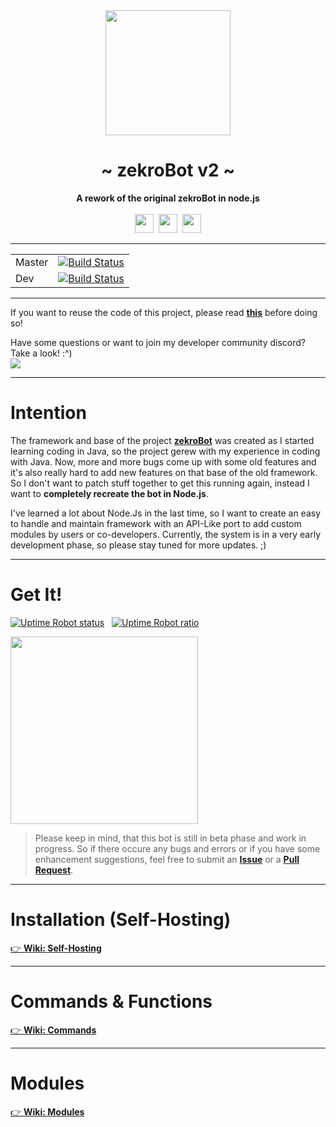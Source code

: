  <div align="center">
     <img src="http://zekro.de/zb2/src/logo_github.png" width="200"/>
     <h1>~ zekroBot v2 ~</h1>
     <strong>A rework of the original zekroBot in node.js</strong><br><br>
     <img src="https://forthebadge.com/images/badges/made-with-javascript.svg" height="30" />&nbsp;
     <img src="https://forthebadge.com/images/badges/built-with-love.svg" height="30" />&nbsp;
     <a href="https://zekro.de/discord"><img src="https://img.shields.io/discord/307084334198816769.svg?logo=discord&style=for-the-badge" height="30"></a>
 </div>

---

| | |
|--|--|
| Master | [![Build Status](https://travis-ci.org/zekroTJA/zekroBot2.svg?branch=master)](https://travis-ci.org/zekroTJA/zekroBot2) |
| Dev | [![Build Status](https://travis-ci.org/zekroTJA/zekroBot2.svg?branch=dev)](https://travis-ci.org/zekroTJA/zekroBot2) |
---

If you want to reuse the code of this project, please read **[this](http://s.zekro.de/codepolicy)** before doing so!

Have some questions or want to join my developer community discord? Take a look! :^)
<br/><a href="http://discord.zekro.de"><img src="https://discordapp.com/api/guilds/307084334198816769/embed.png"/></a>

----

# Intention

The framework and base of the project **[zekroBot](https://github.com/zekrotja/DiscordBot)** was created as I started learning coding in Java, so the project gerew with my experience in coding with Java. Now, more and more bugs come up with some old features and it's also really hard to add new features on that base of the old framework. So I don't want to patch stuff together to get this running again, instead I want to **completely recreate the bot in Node.js**.

I've learned a lot about Node.Js in the last time, so I want to create an easy to handle and maintain framework with an API-Like port to add custom modules by users or co-developers.
Currently, the system is in a very early development phase, so please stay tuned for more updates. ;)

---

# Get It!

[![Uptime Robot status](https://img.shields.io/uptimerobot/status/m779430970-e7fbeac99e0f5b24c277880c.svg)](https://stats.uptimerobot.com/WPBJjHp26) &nbsp;
[![Uptime Robot ratio](https://img.shields.io/uptimerobot/ratio/m779430970-e7fbeac99e0f5b24c277880c.svg)](https://stats.uptimerobot.com/WPBJjHp26)

<a href="https://discordapp.com/oauth2/authorize?client_id=388848585879584778&scope=bot&permissions=2146958455"><img src="https://github.com/zekroTJA/DiscordBot/blob/master/.websrc/add_to_discord.png?raw=true" width="300"/></a>

> Please keep in mind, that this bot is still in beta phase and work in progress. So if there occure any bugs and errors or if you have some enhancement suggestions, feel free to submit an [**Issue**](https://github.com/zekroTJA/zekroBot2/issues) or a [**Pull Request**](https://github.com/zekroTJA/zekroBot2/pulls).
---

# Installation (Self-Hosting)

[👉 **Wiki: Self-Hosting**](https://github.com/zekroTJA/zekroBot2/wiki/Instalation-(Self-Hosting))

---

# Commands & Functions

[👉 **Wiki: Commands**](https://github.com/zekroTJA/zekroBot2/wiki/Commands)

---

# Modules

[👉 **Wiki: Modules**](https://github.com/zekroTJA/zekroBot2/wiki/Modules)
